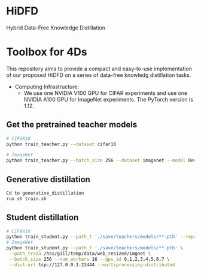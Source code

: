 # HiDFD

Hybrid Data-Free Knowledge Distillation
# Toolbox for 4Ds

This repository aims to provide a compact and easy-to-use implementation of our proposed HiDFD on a series of data-free knowledg distillation tasks. 

- Computing Infrastructure:
  - We use one NVIDIA V100 GPU for CIFAR experiments and use one NVIDIA A100 GPU for ImageNet experiments. The PyTorch version is 1.12.

## Get the pretrained teacher models

```bash
# CIFAR10
python train_teacher.py --dataset cifar10

# ImageNet
python train_teacher.py --batch_size 256 --dataset imagenet --model ResNet18 --num_workers 32 --gpu_id 0,1,2,3,4,5,6,7 --dist-url tcp://127.0.0.1:23333 --multiprocessing-distributed --dali gpu --trial 0
```
## Generative distillation
```bash
Cd to generative_distillation
run sh train.sh
```
## Student distillation

```bash
# CIFAR10
python train_student.py --path_t './save/teachers/models/**.pth' --repeat_num 10
# ImageNet
python train_student.py --path_t './save/teachers/models/**.pth' \
 --path_train /hss/giil/temp/data/web_resized/imgnet \
 --batch_size 256 --num_workers 16 --gpu_id 0,1,2,3,4,5,6,7 \
 --dist-url tcp://127.0.0.1:23444 --multiprocessing-distributed
```





